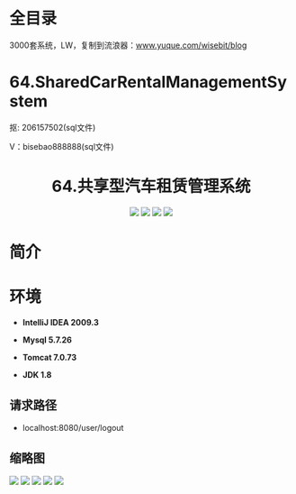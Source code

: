 # 全目录

3000套系统，LW，复制到流浪器：www.yuque.com/wisebit/blog

# 64.SharedCarRentalManagementSystem

<p>抠: 206157502(sql文件)</p>
<p>V：bisebao888888(sql文件)</p>

<p><h1 align="center">64.共享型汽车租赁管理系统</h1></p>


<p align="center">
	<img src="https://img.shields.io/badge/jdk-1.8-orange.svg"/>
    <img src="https://img.shields.io/badge/spring-5.x-lightgrey.svg"/>
    <img src="https://img.shields.io/badge/springmvc-3.x-blue.svg"/>
    <img src="https://img.shields.io/badge/mybatis-3.x-yellow.svg"/>
</p>

# 简介


# 环境

- <b>IntelliJ IDEA 2009.3</b>

- <b>Mysql 5.7.26</b>

- <b>Tomcat 7.0.73</b>

- <b>JDK 1.8</b>

## 请求路径
- localhost:8080/user/logout


## 缩略图

![](https://bitwise.oss-cn-heyuan.aliyuncs.com/2024/9/10/82344a69-af97-4005-9a01-e38f46aa9d9a.png)
![](https://bitwise.oss-cn-heyuan.aliyuncs.com/2024/9/10/f6957d0b-fc7c-4ef9-96ce-8b521da84516.png)
![](https://bitwise.oss-cn-heyuan.aliyuncs.com/2024/9/10/9ddc82c8-809b-4bba-95b6-8b3db1d1ef08.png)
![](https://bitwise.oss-cn-heyuan.aliyuncs.com/2024/9/10/c343717f-3064-4bfe-bcd1-c22199f88db7.png)
![](https://bitwise.oss-cn-heyuan.aliyuncs.com/2024/9/10/ee767072-f2e4-481b-8e43-278106552449.png)



